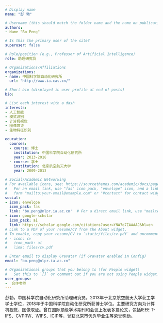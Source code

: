 ```yaml
---
# Display name
name: "彭 勃"

# Username (this should match the folder name and the name on publications)
authors:
- Name "Bo Peng"

# Is this the primary user of the site?
superuser: false

# Role/position (e.g., Professor of Artificial Intelligence)
role: 助理研究员

# Organizations/Affiliations
organizations:
- name: 中国科学院自动化研究所
  url: "http://www.ia.cas.cn/"

# Short bio (displayed in user profile at end of posts)
bio: 

# List each interest with a dash
interests:
- 人工智能
- 模式识别
- 计算机视觉
- 图像取证
- 生物特征识别

education:
  courses:
  - course: 博士
    institution: 中国科学院自动化研究所
    year: 2013-2018
  - course: 学士
    institution: 北京航空航天大学
    year: 2009-2013

# Social/Academic Networking
# For available icons, see: https://sourcethemes.com/academic/docs/page-builder/#icons
#   For an email link, use "fas" icon pack, "envelope" icon, and a link in the
#   form "mailto:your-email@example.com" or "#contact" for contact widget.
social:
- icon: envelope
  icon_pack: fas
  link: 'bo.peng@nlpr.ia.ac.cn'  # For a direct email link, use "mailto:test@example.org".
- icon: google-scholar
  icon_pack: ai
  link: https://scholar.google.com/citations?user=YNW7o7IAAAAJ&hl=en
# Link to a PDF of your resume/CV from the About widget.
# To enable, copy your resume/CV to `static/files/cv.pdf` and uncomment the lines below.
# - icon: cv
#   icon_pack: ai
#   link: files/cv.pdf

# Enter email to display Gravatar (if Gravatar enabled in Config)
email: "bo.peng@nlpr.ia.ac.cn"

# Organizational groups that you belong to (for People widget)
#   Set this to `[]` or comment out if you are not using People widget.
user_groups:
-  合作老师
---
```

彭勃，中国科学院自动化研究所助理研究员，2013年于北京航空航天大学获工学学士学位，2018年于中国科学院自动化研究所获博士学位。主要研究方向为计算机视觉、图像取证。曾在国际顶级学术期刊和会议上发表多篇论文，包括IEEE T-IFS、CVPRW、WIFS、ICIP等，曾获北京市优秀毕业生等荣誉奖励。